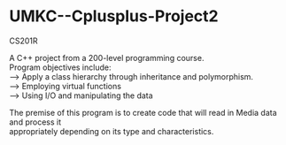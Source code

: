 # UMKC--Cplusplus-Project2
CS201R

A C++ project from a 200-level programming course.<br/>
Program objectives include:<br/>
--> Apply a class hierarchy through inheritance and polymorphism.<br/>
--> Employing virtual functions<br/>
--> Using I/O and manipulating the data<br/>

The premise of this program is to create code that will read in Media data and process it<br/>
appropriately depending on its type and characteristics.<br/>
